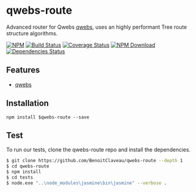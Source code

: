 # qwebs-route
Advanced router for Qwebs [qwebs](https://www.npmjs.com/package/qwebs), uses an highly performant Tree route structure algorithms.

 [![NPM][npm-image]][npm-url]
 [![Build Status][travis-image]][travis-url]
 [![Coverage Status][coveralls-image]][coveralls-url]
 [![NPM Download][npm-image-download]][npm-url]
 [![Dependencies Status][david-dm-image]][david-dm-url]

## Features

  * [qwebs](https://www.npmjs.com/package/qwebs)

## Installation

```shell
npm install $qwebs-route --save
```

## Test

To run our tests, clone the qwebs-route repo and install the dependencies.

```bash
$ git clone https://github.com/BenoitClaveau/qwebs-route --depth 1
$ cd qwebs-route
$ npm install
$ cd tests
$ node.exe "..\node_modules\jasmine\bin\jasmine" --verbose .
```

[npm-image]: https://img.shields.io/npm/v/qwebs-route.svg
[npm-image-download]: https://img.shields.io/npm/dm/qwebs-route.svg
[npm-url]: https://npmjs.org/package/qwebs-route
[travis-image]: https://travis-ci.org/BenoitClaveau/qwebs-route.svg?branch=master
[travis-url]: https://travis-ci.org/BenoitClaveau/qwebs-route
[coveralls-image]: https://coveralls.io/repos/BenoitClaveau/qwebs-route/badge.svg?branch=master&service=github
[coveralls-url]: https://coveralls.io/github/BenoitClaveau/qwebs-route?branch=master
[david-dm-image]: https://david-dm.org/BenoitClaveau/qwebs-route/status.svg
[david-dm-url]: https://david-dm.org/BenoitClaveau/qwebs-route